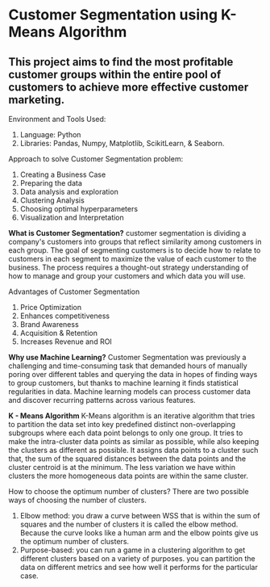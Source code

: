 # Customer Segmentation using K-Means Algorithm

## This project aims to find the most profitable customer groups within the entire pool of customers to achieve more effective customer marketing.

Environment and Tools Used:
1. Language: Python
2. Libraries: Pandas, Numpy, Matplotlib, ScikitLearn, & Seaborn.

Approach to solve Customer Segmentation problem:
  1. Creating a Business Case
  2. Preparing the data
  3. Data analysis and exploration
  4. Clustering Analysis
  5. Choosing optimal hyperparameters
  6. Visualization and Interpretation

**What is Customer Segmentation?**
  customer segmentation is dividing a company's customers into groups that reflect similarity among customers in each group. The goal of segmenting customers is to decide how to relate to customers in each segment to maximize the value of each customer to the business. The process requires a thought-out strategy understanding of how to manage and group your customers and which data you will use.

Advantages of Customer Segmentation
  1. Price Optimization
  2. Enhances competitiveness
  3. Brand Awareness
  4. Acquisition & Retention
  5. Increases Revenue and ROI

**Why use Machine Learning?**
  Customer Segmentation was previously a challenging and time-consuming task that demanded hours of manually poring over different tables and querying the data in hopes of finding ways to group customers, but thanks to machine learning it finds statistical regularities in data. Machine learning models can process customer data and discover recurring patterns across various features.

**K - Means Algorithm**
  K-Means algorithm is an iterative algorithm that tries to partition the data set into key predefined distinct non-overlapping subgroups where each data point belongs to only one group. It tries to make the intra-cluster data points as similar as possible, while also keeping the clusters as different as possible.
 It assigns data points to a cluster such that, the sum of the squared distances between the data points and the cluster centroid is at the minimum. The less variation we have within clusters the more homogeneous data points are within the same cluster.
 
How to choose the optimum number of clusters?
  There are two possible ways of choosing the number of clusters.
  1. Elbow method: you draw a curve between WSS that is within the sum of squares and the number of clusters it is called the elbow method. Because the curve looks like a human arm and the elbow points give us the optimum number of clusters.
  2. Purpose-based: you can run a game in a clustering algorithm to get different clusters based on a variety of purposes. you can partition the data on different metrics and see how well it performs for the particular case.





